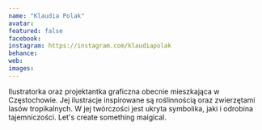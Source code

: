 ```yaml
---
name: "Klaudia Polak"
avatar: 
featured: false
facebook: 
instagram: https://instagram.com/klaudiapolak
behance: 
web:
images:
---
```

Ilustratorka oraz projektantka graficzna obecnie mieszkająca w Częstochowie. Jej ilustracje inspirowane są roślinnością oraz zwierzętami lasów tropikalnych. W jej twórczości jest ukryta symbolika, jaki i odrobina tajemniczości. Let's create something maigical. 

